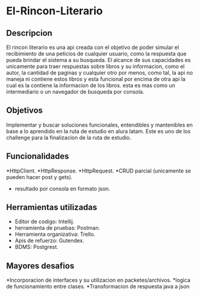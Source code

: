 # El-Rincon-Literario
## Descripcion
El rincon literario es una api creada con el objetivo de poder simular el recibimiento de una peticios de cualquier usuario, como la respuesta que pueda brindar el sistema a su busqueda. 
El alcance de sus capacidades es unicamente para traer respuestas sobre libros y su informacion, como el autor, la cantidad de paginas y cualquier otro por menos, como tal, la api no maneja ni contiene estos libros y esta funcional por encima de otra api la cual es la contiene la informacion de los libros. esta es mas como un intermediario o un navegador de busqueda por consola.
## Objetivos
Implementar y buscar soluciones funcionales, entendibles y mantenibles en base a lo aprendido en la ruta de estudio en alura latam. Este es uno de los challenge para la finalizacion de la ruta de estudio.
## Funcionalidades
*HttpClient.
*HttpResponse.
*HttpRequest.
*CRUD parcial (unicamente se pueden hacer post y gets).
* resultado por consola en formato json.
## Herramientas utilizadas
* Editor de codigo: Intellij.
* herramienta de pruebas: Postman.
* Herramienta organizativa: Trello.
* Apis de refuerzo: Gutendex.
* BDMS: Postgrest.
## Mayores desafios
*Incorporacion de interfaces y su utilizacion en packetes/archivos.
*logica de funcionamiento entre clases.
*Transformacion de respuesta java a json

